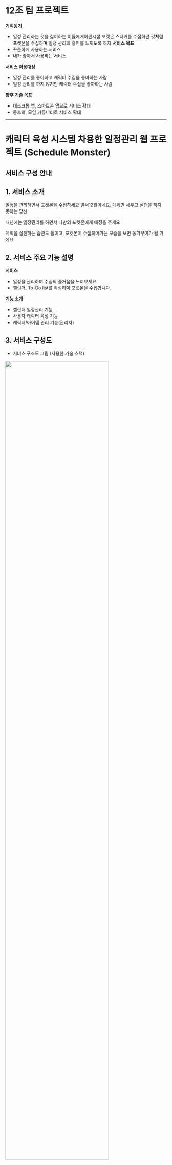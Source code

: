 # 12조 팀 프로젝트
**기획동기**
- 일정 관리하는 것을 싫어하는 이들에게어린시절 포켓몬 스티커를 수집하던 것처럼 포켓몬을 수집하며 일정 관리의 흥미를 느끼도록 하자
**서비스 목표**
- 꾸준하게 사용하는 서비스
- 내가 좋아서 사용하는 서비스

**서비스 이용대상**
- 일정 관리를 좋아하고 캐릭터 수집을 좋아하는 사람
- 일정 관리를 하지 않지만 캐릭터 수집을 좋아하는 사람

**향후 기술 목표**
- 데스크톱 앱, 스마트폰 앱으로 서비스 확대
- 동호회, 모임 커뮤니티로 서비스 확대

<hr />

# 캐릭터 육성 시스템 차용한 일정관리 웹 프로젝트 (Schedule Monster)



## 서비스 구성 안내

## 1. 서비스 소개
일정을 관리하면서 포켓몬을 수집하세요
벌써12월이네요. 
계획만 세우고 실천을 하지 못하는 당신.

내년에는 일정관리를 하면서 
나만의 포켓몬에게 애정을 주세요

계획을 실천하는 습관도 들이고, 
포켓몬이 수집되어가는 모습을 보면 
동기부여가 될 거에요

## 2. 서비스 주요 기능 설명
**서비스**
- 일정을 관리하며 수집의 즐거움을 느껴보세요
- 캘린더, To-Do list를 작성하며 포켓몬을 수집합니다.

**기능 소개**
- 캘린더 일정관리 기능
- 사용자 캐릭터 육성 기능 
- 캐릭터/아이템 관리 기능(관리자)



## 3. 서비스 구성도

- 서비스 구조도 그림 (사용한 기술 스택)
<img src = "/uploads/97d91de19ecaa1ef1495aa0c1af8d644/image.png" width="80%" height="80%">

- 와이어프레임 : [와이어프레임 바로가기](https://mirage-cardboard-868.notion.site/DB-d011b31d832a45258fd8343f303a8a85)

- API 명세서 : [API 명세서 바로가기](https://mirage-cardboard-868.notion.site/API-6605e3921b154407a3179673937b2b1d)

- DB 모델링 : [DB 스키마 바로가기](https://mirage-cardboard-868.notion.site/DB-d011b31d832a45258fd8343f303a8a85)
<img src = "/uploads/ef4c718f6b119fcac310887e499151e3/image.png" width="80%" height="80%">

## 4. 프로젝트 팀원 역할 분담

|  이름  |           담당 업무           |  이름  |           담당 업무           |
| :----: | :---------------------------: | :----: | :---------------------------: |
| 유상우 | 팀장 / 백엔드 / 캘린더, 유저  | 김민경 |   프론트엔드 / 캐릭터 관리    |
| 채유진 | 백엔드 / 캐릭터, 아이템, 상점 | 김현율 |   프론트엔드 / 일정(캘린더)   |
|        |                               | 박지찬 |      프론트엔드 / 관리자      |
|        |                               | 신연주 | 프론트엔드 / 메인화면, 로그인 |
|        |                               |        |                               |

**멤버별 responsibility**

1. 유상우 : 팀장/백엔드 담당

- 기획 단계: 구체적인 설계와 지표에 따른 프로젝트 제안서 작성
- 개발 단계: 팀원간의 일정 등 조율 + 백엔드 개발
- 수정 단계: 기획, 스크럼 진행, 코치님 피드백 반영해서 수정, 발표 준비
- 담당업무 : 
로그인/ 사용자 관리 서비스, 스케줄 관리 서비스, 캘린더 관리 서비스, 캘린더 공유 서비스, 서버 구축(nginx, pm2, gcp 등)

2. 채유진: 백엔드 담당

- 기획 단계: DB 스키마 설계, API 명세서 초안 작성
- 개발 단계: 백엔드 Issue 정리, 캐릭터, 아이템 관련 API 개발
- 수정 단계: 피드백 반영해서 백엔드 설계 수정
- 담당업무 :
캐릭터/아이템 관련 서비스, 사용자 캐릭터 수집 서비스, 사용자 아이템 수집 서비스, 서버 구축(nginx, pm2, gcp 등)

3.  김민경 : 프론트엔드 담당

- 기획 단계: 캐릭터 관련 와이어프레임 작성
- 개발 단계: 팀원간의 일정 등 조율 + 프론트 개발
- 수정 단계: 스크럼 진행, 코치님 피드백 반영해서 수정
- 담당업무 :
아이템 구매 페이지, 상점 페이지, 보유 아이템 사용 페이지, 캐릭터 프로필  페이지, 전체 도감 페이지

4. 김현율 : 프론트엔드 담당
- 기획 단계: 일정 캘린더 관련 와이어프레임 작성
- 개발 단계: 팀원간의 일정 등 조율 + 프론트 개발
- 수정 단계: 기획, 스크럼 진행, 코치님 피드백 반영해서 수정
- 캘린더 제작
- 담당 업무: 캘린더 페이지, 일정/할 일 관련 UI

5. 박지찬 : 프론트엔드 담당
- 기획 단계: 관리자 페이지 관련 와이어프레임 작성
- 개발 단계: 관리자 페이지 관련 프론트 개발
- 수정 단계: 기획, 스크럼 진행, 코치님 피드백 반영해서 수정
- 담당업무 :
관리자 페이지, 
아이템/도감/카테고리 정보 페이지, 유저 조회 및 삭제 페이지

6. 신연주 : 프론트엔드 담당
- 기획 단계: 메인화면, 로그인 관련 와이어 프레임 개발
- 개발 단계: 메인화면, 로그인 페이지 프론트 개발
- 수정 단계: 기획, 스크럼 진행, 코치님 피드백 반영해서 수정
- 담당업무 : 
로그인/회원가입 페이지, 사용자 정보 수정 페이지, 서비스(마이페이지) 페이지, 메인화면 페이지, 캘린더 공유 서비스 페이지


## 5. 실행 방법
#### 백엔드 : 실행 방법
```bash
0. cd app
1. yarn install     ## node package 설치
2. yarn start    ## 실행
2-2.yarn build    ## 빌드
```

#### 백엔드 : 실행 방법
```bash
0. cd server
1. yarn install     ## node package 설치
2. yarn dev    ## 실행

```

## 6. env 설정파일
#### 프론트 .env 파일 설정 예시
```bash
REACT_APP_API_KEY='{구글캘린더 연동을 위한 키}'
REACT_APP_CLOUD_DB='http://kdt-sw3-team12.elicecoding.com'
GENERATE_SOURCEMAP = false
```

#### 백엔드 .env 파일 설정 예시
```bash
MONGODB_URI = 'mongodb://localhost:27017/scheduleMonster'
PORT = 5000
JWT_SECRET_KEY='SceduleMonster'
REACT_APP_API_KEY='{구글캘린더 연동을 위한 키}'
SMTPID='{이메일 인증을 위한 SMTPID}'
SMTPPW='{이메일 인증을 위한 Password}'
```

### 6. 데모 영상

<details><summary>메인 페이지</summary>
<img src = 'https://kdt-gitlab.elice.io/sw_track/class_03/web_project_2/team12/schedule_monster/uploads/811237270c57ad560b0d117848b0eb25/1.gif' width ="640px" />
</details>

<details><summary>사용자 마이페이지</summary>
<img src = '/uploads/d25c8242424231e56ed07ee55ac5a42e/2.gif' width ="640px" />
</details>

<details><summary>캘린더 페이지</summary>
<img src = '/uploads/f78d4447e808a8b1ef2d7058dbb5dea2/ezgif.com-gif-maker__2_.gif' width ="640px" />
</details>

<details><summary>캘린더 다른 사용자와 공유하는 기능</summary>
<img src = '/uploads/93b49903bc6b218b728beaf818b1179b/5.gif' width ="640px" />
</details>

<details><summary>캘린더 추가</summary>
<img src = '/uploads/4878030e32a99a83f4ef0e880a537c3d/3.gif' width ="640px" />
</details>

<details><summary>캐릭터 페이지</summary>
<img src = 'https://im3.ezgif.com/tmp/ezgif-3-6e66a0f807.gif' width ="640px" />
</details>

<details><summary>상점 페이지</summary>
<img src = 'https://im3.ezgif.com/tmp/ezgif-3-e0e7774147.gif' width ="640px" />
</details>

<details><summary>관리자 페이지</summary>
<img src = '/uploads/5ed7e69f56f17789a61c572a80bc7fe6/8.gif' width ="640px" />

</details>

<br />


## 7. 버전

- 프로젝트의 버전 (1.0.0)

## 8. FAQ

- 자주 받는 질문 정리
- 예시) 이 서비스는 어떻게 실행하면 되나요?
  - git clone을 하신 후 아래 커맨드를 입력하시면 됩니다. ~~~
